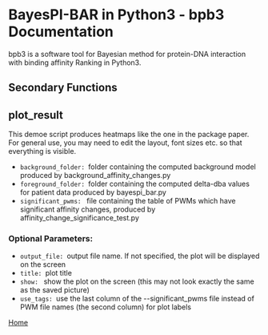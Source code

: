 # BayesPI-BAR in Python3 - bpb3 Documentation

bpb3 is a software tool for Bayesian method for protein-DNA interaction with binding affinity Ranking in Python3.

## Secondary Functions

## plot_result
<p> This demoe script produces heatmaps like the one in the package paper. For general use, you may need to edit the layout, font sizes etc. so that everything is visible.</p>
<ul>
  <li><code>background_folder: </code>folder containing the computed background model
                        produced by background_affinity_changes.py </li>
<li><code>foreground_folder: </code>folder containing the computed delta-dba values for
                        patient data produced by bayespi_bar.py</li>
  <li><code>significant_pwms: </code> file containing the table of PWMs which have
                        significant affinity changes, produced by
                        affinity_change_significance_test.py
</li>

  
</ul>

### Optional Parameters:

<ul>
  <li><code>output_file: </code>output file name. If not specified, the plot will be
                        displayed on the screen </li>
<li><code>title: </code>plot title</li>
  <li><code>show: </code> show the plot on the screen (this may not look exactly
                        the same as the saved picture)</li>
<li><code>use_tags: </code>use the last column of the --significant_pwms file
                        instead of PWM file names (the second column) for plot
                        labels</li>
  
</ul>  

[Home](index.md)
